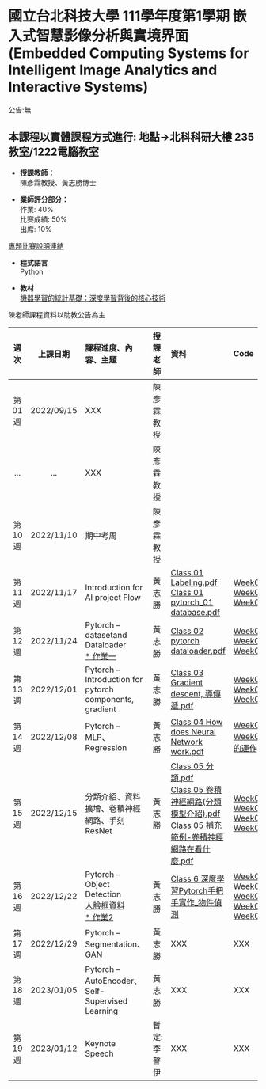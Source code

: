 # 國立台北科技大學 111學年度第1學期 嵌入式智慧影像分析與實境界面(Embedded Computing Systems for Intelligent Image Analytics and Interactive Systems)
公告:無<br>  

## 本課程以實體課程方式進行: 地點→北科科研大樓 235教室/1222電腦教室 

* **授課教師：** <br>
陳彥霖教授、黃志勝博士 <br>

* **業師評分部分：** <br>
作業: 40% <br>
比賽成績: 50% <br>
出席: 10% <br>

[專題比賽說明連結](https://github.com/TommyHuang821/NTUT_Course/blob/main/NTUT_111-1/Homework/README.md)

* **程式語言** <br>
Python

* **教材** <br>
[機器學習的統計基礎：深度學習背後的核心技術](https://www.flag.com.tw/books/product/F1319)

陳老師課程資料以助教公告為主

 |週次|上課日期|課程進度、內容、主題|授課老師|資料| Code | 地點 |
 |:---: |:---:      |:---|:---       |:---  |:---|:---|
 |第01週|2022/09/15 | XXX| 陳彥霖教授 |   |  | |
 |...|...| XXX| 陳彥霖教授 |   |  | |
 |第10週|2022/11/10 | 期中考周 | 陳彥霖教授 |   |  | |
 |第11週|2022/11/17 | Introduction for AI project Flow | 黃志勝 |  [Class 01 Labeling.pdf](https://reurl.cc/7jpg7N) <br> [Class 01 pytorch_01 database.pdf](https://reurl.cc/85pKvg)| [Week01_01_database.ipynb](https://github.com/TommyHuang821/NTUT_Course/blob/main/NTUT_111-1/Code/Week01_01_database.ipynb) <br> [Week01_01_database_pytorch.ipynb](https://github.com/TommyHuang821/NTUT_Course/blob/main/NTUT_111-1/Code/Week01_01_database_pytorch.ipynb) <br> [Week01_01_database_private.ipynb](https://github.com/TommyHuang821/NTUT_Course/blob/main/NTUT_111-1/Code/Week01_01_database_private.ipynb)| 科研1222 |
 |第12週|2022/11/24 | Pytorch – datasetand Dataloader <br> [* 作業一](https://reurl.cc/X5mL30)| 黃志勝 |  [Class 02 pytorch dataloader.pdf](https://reurl.cc/x16lvE) <br>  | [Week02_Dataloader-1_Structure data.ipynb](https://reurl.cc/Z1yXZg)<br> [Week02_Dataloader-2_CustomDataset.ipynb](https://reurl.cc/kqalM9)<br> [Week02_pytorch_dataloader_linux.ipynb](https://reurl.cc/eWdXkM)<br>|1222|
 |第13週|2022/12/01 | Pytorch – Introduction for pytorch components, gradient| 黃志勝 |  [Class 03 Gradient descent, 導傳遞.pdf](https://reurl.cc/VRz7q5) | [Week03_pytorch_Gradient.ipynb](https://reurl.cc/ROq8E6)<br>[Week03_pytorch_operators_conv.ipynb](https://reurl.cc/x1ao4e)<br>[Week03_pytorch_operators.ipynb](https://reurl.cc/den9lM) |科研1222|
 |第14週|2022/12/08 | Pytorch – MLP、Regression| 黃志勝 |  [Class 04 How does Neural Network work.pdf](https://reurl.cc/ymAlAa) | [Week04_pytorch_boston_prediction.ipynb](https://github.com/TommyHuang821/NTUT_Course/blob/main/NTUT_111-1/Code/Week04_pytorch_boston_prediction.ipynb)<br>[Week04_利用pytorch建立MLP進行MNIST分類模型(介紹Cross Entropy loss的運作).ipynb](https://reurl.cc/gQYEnL) |科研1222|
 |第15週|2022/12/15 | 分類介紹、資料擴增、卷積神經網路、手刻ResNet| 黃志勝 | [Class 05 分類.pdf](https://github.com/TommyHuang821/NTUT_Course/blob/main/NTUT_111-1/PPT/Class%2005%20%E5%88%86%E9%A1%9E.pdf)<br> [Class 05 卷積神經網路(分類模型介紹).pdf](https://github.com/TommyHuang821/NTUT_Course/blob/main/NTUT_111-1/PPT/Class%2005%20%E5%8D%B7%E7%A9%8D%E7%A5%9E%E7%B6%93%E7%B6%B2%E8%B7%AF(%E5%88%86%E9%A1%9E%E6%A8%A1%E5%9E%8B%E4%BB%8B%E7%B4%B9).pdf)<br> [Class 05 補充範例-卷積神經網路在看什麼.pdf](https://github.com/TommyHuang821/NTUT_Course/blob/main/NTUT_111-1/PPT/Class%2005%20%E8%A3%9C%E5%85%85%E7%AF%84%E4%BE%8B-%E5%8D%B7%E7%A9%8D%E7%A5%9E%E7%B6%93%E7%B6%B2%E8%B7%AF%E5%9C%A8%E7%9C%8B%E4%BB%80%E9%BA%BC.pdf)<br>  | [Week05_pytorch_classification.ipynb](https://github.com/TommyHuang821/NTUT_Course/blob/main/NTUT_111-1/Code/Week05_pytorch_classification.ipynb)<br> [Week05_Pytorch_dataAug.ipynb](https://github.com/TommyHuang821/NTUT_Course/blob/main/NTUT_111-1/Code/Week05_Pytorch_dataAug.ipynb)<br> [Week05_pytorch_classification_DataAugumention.ipynb](https://github.com/TommyHuang821/NTUT_Course/blob/main/NTUT_111-1/Code/Week05_pytorch_classification_DataAugumention.ipynb)<br> [Week05_pytorch_classification_resnet.ipynb](https://github.com/TommyHuang821/NTUT_Course/blob/main/NTUT_111-1/Code/Week05_pytorch_classification_resnet.ipynb)<br> |科研1222|
 |第16週|2022/12/22 | Pytorch – Object Detection<br> [人臉框資料](https://drive.google.com/file/d/1J4hTnNmrzp-xhzMx4Oh1O7MQ3PGtvyMK/view?usp=sharing)<br>[* 作業2](https://github.com/TommyHuang821/NTUT_Course/blob/main/NTUT_111-1/Homework/Homework02_%E5%AD%B8%E8%99%9F_%E5%90%8D%E7%A8%B1.ipynb)| 黃志勝 |  [Class 6 深度學習Pytorch手把手實作_物件偵測](https://github.com/TommyHuang821/NTUT_Course/blob/main/NTUT_111-1/PPT/Class%206%20%E6%B7%B1%E5%BA%A6%E5%AD%B8%E7%BF%92Pytorch%E6%89%8B%E6%8A%8A%E6%89%8B%E5%AF%A6%E4%BD%9C_%E7%89%A9%E4%BB%B6%E5%81%B5%E6%B8%AC.pdf) | [Week06_pytorch_faceDetection.ipynb](https://github.com/TommyHuang821/NTUT_Course/blob/main/NTUT_111-1/Code/Week06_pytorch_faceDetection.ipynb)<br> [Week06_pytorch_faceDetection_withbackground.ipynb](https://github.com/TommyHuang821/NTUT_Course/blob/main/NTUT_111-1/Code/Week06_pytorch_faceDetection_withbackground.ipynb)<br> [Week06_pytorch_faceDetection_withbackground_aug.ipynb](https://github.com/TommyHuang821/NTUT_Course/blob/main/NTUT_111-1/Code/Week06_pytorch_faceDetection_withbackground_aug.ipynb)<br> [Week06_pytorch_faceDetection_withbackground_aug_tommy.ipynb](https://github.com/TommyHuang821/NTUT_Course/blob/main/NTUT_111-1/Code/Week06_pytorch_faceDetection_withbackground_aug_tommy.ipynb)<br> [Week06_pytorch_faceDetection_withbackground_aug_tommy_boxv2.ipynb](https://github.com/TommyHuang821/NTUT_Course/blob/main/NTUT_111-1/Code/Week06_pytorch_faceDetection_withbackground_aug_tommy_boxv2.ipynb)<br>|科研1222|
 |第17週|2022/12/29 | Pytorch – Segmentation、GAN| 黃志勝 |  XXX | XXX |科研1222|
 |第18週|2023/01/05 | Pytorch – AutoEncoder、Self-Supervised Learning| 黃志勝 |  XXX | XXX |科研1222|
 |第19週|2023/01/12 | Keynote Speech | 暫定: 李謦伊 |  XXX | XXX |科研1222|





